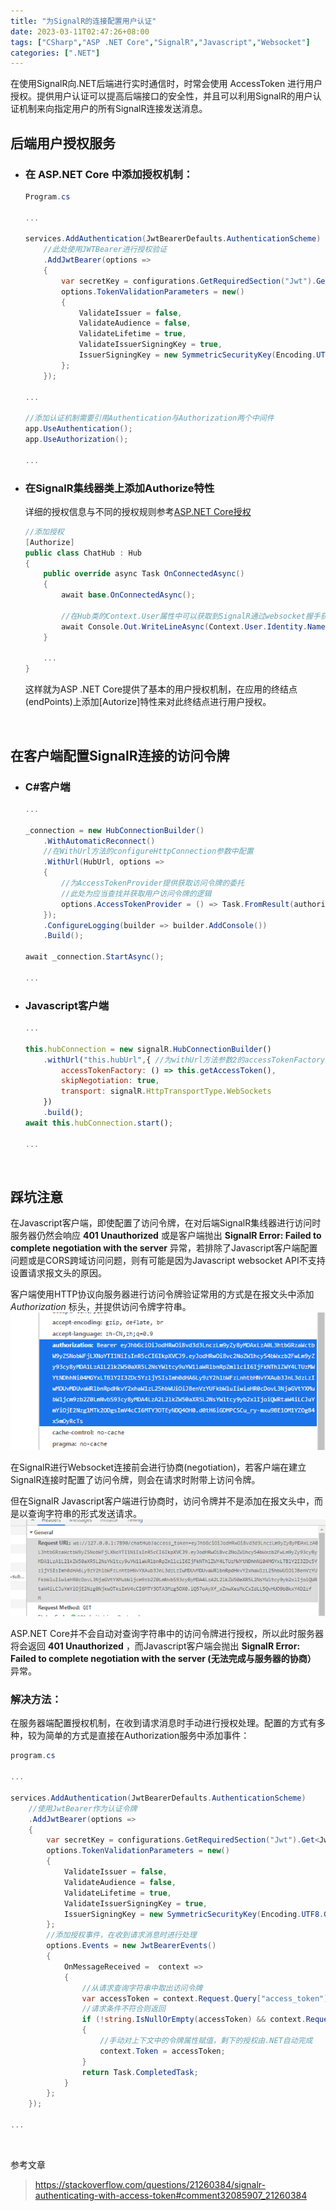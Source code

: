```yaml
---
title: "为SignalR的连接配置用户认证"
date: 2023-03-11T02:47:26+08:00
tags: ["CSharp","ASP .NET Core","SignalR","Javascript","Websocket"]
categories: [".NET"]
---
```


在使用SignalR向.NET后端进行实时通信时，时常会使用 AccessToken 进行用户授权。提供用户认证可以提高后端接口的安全性，并且可以利用SignalR的用户认证机制来向指定用户的所有SignalR连接发送消息。

## 后端用户授权服务
- ### 在 ASP.NET Core 中添加授权机制：

    ```cs
    Program.cs

    ...

    services.AddAuthentication(JwtBearerDefaults.AuthenticationScheme)
        //此处使用JWTBearer进行授权验证
        .AddJwtBearer(options =>
        {
            var secretKey = configurations.GetRequiredSection("Jwt").Get<JwtOption>().SecretKey??throw new ConfigurationErrorsException("Jwt密钥未配置");
            options.TokenValidationParameters = new()
            {
                ValidateIssuer = false,
                ValidateAudience = false,
                ValidateLifetime = true,
                ValidateIssuerSigningKey = true,
                IssuerSigningKey = new SymmetricSecurityKey(Encoding.UTF8.GetBytes(secretKey)),
            };
        });

    ...

    //添加认证机制需要引用Authentication与Authorization两个中间件
    app.UseAuthentication();
    app.UseAuthorization();

    ...
    ```

- ### 在SignalR集线器类上添加Authorize特性  
    详细的授权信息与不同的授权规则参考[ASP.NET Core授权](https://learn.microsoft.com/zh-cn/aspnet/core/security/authorization/introduction?view=aspnetcore-6.0)
    ```cs
    //添加授权
    [Authorize]
    public class ChatHub : Hub
    {
        public override async Task OnConnectedAsync()
        {
            await base.OnConnectedAsync();

            //在Hub类的Context.User属性中可以获取到SignalR通过websocket握手获取到的用户授权信息
            await Console.Out.WriteLineAsync(Context.User.Identity.Name);
        }
        
        ...
    }
    ```

    这样就为ASP .NET Core提供了基本的用户授权机制，在应用的终结点(endPoints)上添加[Autorize]特性来对此终结点进行用户授权。

<br>

## 在客户端配置SignalR连接的访问令牌  
- ### C#客户端
    ```cs
    ...

    _connection = new HubConnectionBuilder()
        .WithAutomaticReconnect()
        //在WithUrl方法的configureHttpConnection参数中配置
        .WithUrl(HubUrl, options =>
        {
            //为AccessTokenProvider提供获取访问令牌的委托
            //此处为应当查找并获取用户访问令牌的逻辑
            options.AccessTokenProvider = () => Task.FromResult(authorizationToken);
        });
        .ConfigureLogging(builder => builder.AddConsole())
        .Build();
    
    await _connection.StartAsync();

    ...

    ```

- ### Javascript客户端
    ```js
    ...

    this.hubConnection = new signalR.HubConnectionBuilder()
        .withUrl("this.hubUrl",{ //为withUrl方法参数2的accessTokenFactory属性提供获取访问令牌的方法
            accessTokenFactory: () => this.getAccessToken(),
            skipNegotiation: true,
            transport: signalR.HttpTransportType.WebSockets
        })
        .build();
    await this.hubConnection.start();

    ...
    ```

<br>

## 踩坑注意
在Javascript客户端，即使配置了访问令牌，在对后端SignalR集线器进行访问时服务器仍然会响应 **401 Unauthorized** 或是客户端抛出 **SignalR Error: Failed to complete negotiation with the server** 异常，若排除了Javascript客户端配置问题或是CORS跨域访问问题，则有可能是因为Javascript websocket API不支持设置请求报文头的原因。 

客户端使用HTTP协议向服务器进行访问令牌验证常用的方式是在报文头中添加 *Authorization* 标头，并提供访问令牌字符串。
![Authorization](./httpAuthorization.png "请求标头中的Authorization项")

在SignalR进行Websocket连接前会进行协商(negotiation)，若客户端在建立SignalR连接时配置了访问令牌，则会在请求时附带上访问令牌。

但在SignalR Javascript客户端进行协商时，访问令牌并不是添加在报文头中，而是以查询字符串的形式发送请求。
![JSAuthorization](./JSSignalRRequst.png "访问令牌放在了查询字符串中")

ASP.NET Core并不会自动对查询字符串中的访问令牌进行授权，所以此时服务器将会返回 **401 Unauthorized** ，而Javascript客户端会抛出 **SignalR Error: Failed to complete negotiation with the server (无法完成与服务器的协商）** 异常。

### 解决方法：
在服务器端配置授权机制，在收到请求消息时手动进行授权处理。配置的方式有多种，较为简单的方式是直接在Authorization服务中添加事件：
```cs
program.cs

...

services.AddAuthentication(JwtBearerDefaults.AuthenticationScheme)
    //使用JwtBearer作为认证令牌
    .AddJwtBearer(options =>
    {
        var secretKey = configurations.GetRequiredSection("Jwt").Get<JwtOption>().SecretKey??throw new ConfigurationErrorsException("Jwt密钥未配置");
        options.TokenValidationParameters = new()
        {
            ValidateIssuer = false,
            ValidateAudience = false,
            ValidateLifetime = true,
            ValidateIssuerSigningKey = true,
            IssuerSigningKey = new SymmetricSecurityKey(Encoding.UTF8.GetBytes(secretKey)),
        };
        //添加授权事件，在收到请求消息时进行处理
        options.Events = new JwtBearerEvents()
        {
            OnMessageReceived =  context =>
            {
                //从请求查询字符串中取出访问令牌
                var accessToken = context.Request.Query["access_token"];
                //请求条件不符合则返回
                if (!string.IsNullOrEmpty(accessToken) && context.Request.Headers["Upgrade"] == "websocket")
                {
                    //手动对上下文中的令牌属性赋值，剩下的授权由.NET自动完成
                    context.Token = accessToken;
                }
                return Task.CompletedTask;
            }
        };
    });

...
```
<br>

参考文章
> https://stackoverflow.com/questions/21260384/signalr-authenticating-with-access-token#comment32085907_21260384